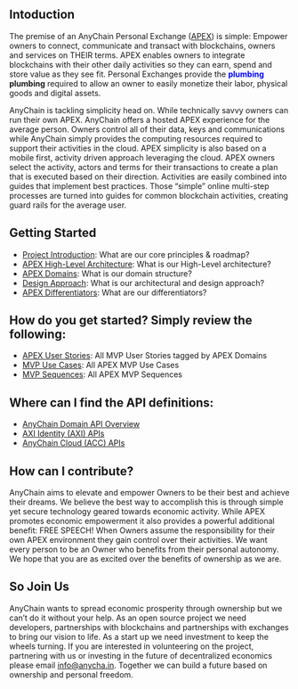 <!--PRODUCT_DOCS-->
## Intoduction
The premise of an AnyChain Personal Exchange (<a href="https://www.anycha.in/">APEX</a>) is simple: Empower owners to connect, communicate and transact with blockchains, owners and services on THEIR terms. APEX enables owners to integrate blockchains with their other daily activities so they can earn, spend and store value as they see fit. Personal Exchanges provide the <span style="color:blue">**plumbing**</span> **plumbing** required to allow an owner to easily monetize their labor, physical goods and digital assets.

AnyChain is tackling simplicity head on. While technically savvy owners can run their own APEX. AnyChain offers a hosted APEX experience for the average person. Owners control all of their data, keys and communications while AnyChain simply provides the computing resources required to support their activities in the cloud. APEX simplicity is also based on a mobile first, activity driven approach leveraging the cloud. APEX owners select the activity, actors and terms for their transactions to create a plan that is executed based on their direction. Activities are easily combined into guides that implement best practices. Those “simple” online multi-step processes are turned into guides for common blockchain activities, creating guard rails for the average user.

## Getting Started
- [Project Introduction](docs/apex-project-introduction.md): What are our core principles & roadmap?
- [APEX High-Level Architecture](docs/apex-hla/apex-hla.md): What is our High-Level architecture?
- [APEX Domains](docs/apex-domains/apex-domains.md): What is our domain structure?
- [Design Approach](docs/apex-design-approach.md): What is our architectural and design approach?
- [APEX Differentiators](docs/apex-differentiators/apex-differentiators.md): What are our differentiators?

## How do you get started? Simply review the following:
- [APEX User Stories](https://docs.google.com/spreadsheets/d/e/2PACX-1vQ4uaYjbzst17KtXAN_6NqAtW18hDUr92cYIZ_omeRH5FQSCHpZR6j64yoN4yZ_0TiCC0n-fRrMdoJn/pubhtml): All MVP User Stories tagged by APEX Domains
- [MVP Use Cases](https://docs.google.com/spreadsheets/d/e/2PACX-1vTOAYuyWs6G5XngwWGX8-CeyywFZA-Fakdh0Y_cDMoDjLA4HuY5Gy3AvlkSolCOssuByqCA5wbG541z/pubhtml): All APEX MVP Use Cases
- [MVP Sequences](https://docs.google.com/spreadsheets/d/e/2PACX-1vQCuAf6_U4f3XwJwRBGkAvEmTjqf6x0g4st4gQWWPN2NPDxog3Uc8JV0rh7UQCBmQj-bHvXPexYPSHG/pubhtml): All APEX MVP Sequences

## Where can I find the API definitions:
- [AnyChain Domain API Overview](https://docs.google.com/spreadsheets/d/e/2PACX-1vTC6jmK_Am4T8aKqAGMFbtnWqMW8BNoPR90rI-2XHDYyqcGGrCk6gJN0hirBfEO7ly5JONdDxudqkCh/pubhtml)
- [AXI Identity (AXI) APIs](https://docs.google.com/spreadsheets/d/e/2PACX-1vT3X6Iw14du33iDhWFREfEKaTqgonU3sToPHgtZLUaXC7OgntTFpx2RbpMZDcqsejBbbeU0iVv5KT2A/pubhtml)
- [AnyChain Cloud (ACC) APIs](https://docs.google.com/spreadsheets/d/e/2PACX-1vTPnQn2Wn0COj9gAfPFDLNJYpVI7PGOpGWEiZJceiUTzwdLENPQW0GPdiI09noIGaK-ExlYxonlvuji/pubhtml)

## How can I contribute?
AnyChain aims to elevate and empower Owners to be their best and achieve their dreams. We believe the best way to accomplish this is through simple yet secure technology geared towards economic activity. While APEX promotes economic empowerment it also provides a powerful additional benefit: FREE SPEECH! When Owners assume the responsibility for their own APEX environment they gain control over their activities. We want every person to be an Owner who benefits from their personal autonomy. We hope that you are as excited over the benefits of ownership as we are. 

## So Join Us

AnyChain wants to spread economic prosperity through ownership but we can’t do it without your help. As an open source project we need developers, partnerships with blockchains and partnerships with exchanges to bring our vision to life. As a start up we need investment to keep the wheels turning. If you are interested in volunteering on the project, partnering with us or investing in the future of decentralized economics please email [info@anycha.in](mailto:info@anycha.in). Together we can build a future based on ownership and personal freedom.

<!--PRODUCT_DOCS-->

